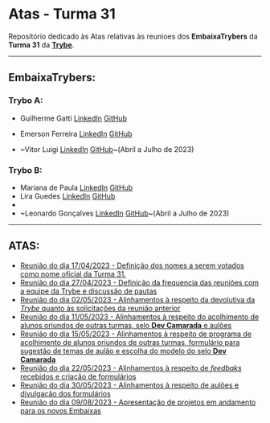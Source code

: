 
# Atas  - Turma 31

Repositório dedicado às Atas relativas às reunioes dos **EmbaixaTrybers** da **Turma 31** da [**Trybe**](https://www.betrybe.com/).

 -----
 
## EmbaixaTrybers:

 ### **Trybo A:**
* Guilherme Gatti  [LinkedIn](https://www.linkedin.com/in/guilhermegattimarinho/) [GitHub](https://github.com/guilhermegattimarinho)
* Emerson Ferreira  [LinkedIn](linkedin.com/in/emersonfbarros/) [GitHub](https://github.com/emersonfbarros)
    
* ~Vitor Luigi [LinkedIn](https://www.linkedin.com/in/vitorluigidev/) [GitHub](https://github.com/vitorluigif)~(Abril a Julho de 2023)

 ### **Trybo B:**
* Mariana de Paula  [LinkedIn](https://www.linkedin.com/in/marianapcorrea/) [GitHub](https://github.com/marianapcorrea)
* Lira Guedes  [LinkedIn](https://www.linkedin.com/in/lira-raj%C3%A3o-guedes-146122196/) [GitHub](https://github.com/Lira-guedes)
* 
* ~Leonardo Gonçalves [LinkedIn](https://www.linkedin.com/in/leobacamarte/) [GitHub](https://github.com/Leobacamarte)~(Abril a Julho de 2023)

-----

## ATAS:
 * [Reunião do dia 17/04/2023 - Definição dos nomes a serem votados como nome oficial da Turma 31.](https://github.com/marianapcorrea/Atas-Turma31/blob/master/17-04-23.md)
 * [Reunião do dia 27/04/2023 - Definição da frequencia das reuniões com a equipe da Trybe e discussão de pautas](https://github.com/marianapcorrea/Atas-Turma31/blob/master/27-04-26.md)
 * [Reunião do dia 02/05/2023 - Alinhamentos à respeito da devolutiva da *Trybe* quanto às solicitações da reunião anterior](https://github.com/marianapcorrea/Atas-Turma31/blob/master/02-05-23.md)
 * [Reunião do dia 11/05/2023 - Alinhamentos à respeito do acolhimento de alunos oriundos de outras turmas, selo **Dev Camarada** e aulões](https://github.com/marianapcorrea/Atas-Turma31/blob/master/11-05-23.md)
 * [Reunião do dia 15/05/2023 - Alinhamentos à respeito de programa de acolhimento de alunos oriundos de outras turmas, formulário para sugestão de temas de aulão e escolha do modelo do selo **Dev Camarada**](https://github.com/marianapcorrea/Atas-Turma31/blob/master/15-05-23.md)
 * [Reunião do dia 22/05/2023 - Alinhamentos à respeito de *feedbaks* recebidos e criação de formulários](https://github.com/marianapcorrea/Atas-Turma31/blob/master/22-05-23.md)
 * [Reunião do dia 30/05/2023 - Alinhamentos à respeito de aulões e divulgação dos formulários](https://github.com/marianapcorrea/Atas-Turma31/blob/master/30-05-23.md)
 * [Reunião do dia 09/08/2023 - Apresentação de projetos em andamento para os novos Embaixas](https://github.com/marianapcorrea/Atas-Turma31/blob/master/09-08-23.md)
